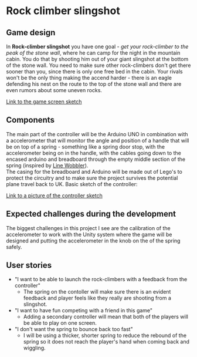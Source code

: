 # Rock climber slingshot

## Game design
In **Rock-climber slingshot** you have one goal - *get your rock-climber to the peak of the stone wall*, where he can camp for the night in the mountain cabin. You do that by shooting him out of your giant slingshot at the bottom of the stone wall. You need to make sure other rock-climbers don't get there sooner than you, since there is only one free bed in the cabin. Your rivals won't be the only thing making the accend harder - there is an eagle defending his nest on the route to the top of the stone wall and there are even rumors about some uneven rocks.

[Link to the game screen sketch](https://imgur.com/a/YsTqOv4)
## Components
The main part of the controller will be the Arduino UNO in combination with a accelerometer that will monitor the angle and position of a handle that will be on top of a spring - something like a spring door stop, with the accelerometer being on in the handle, with the cables going down to the encased arduino and breadboard through the empty middle section of the spring (inspired by [Line Wobbler](http://wobblylabs.com/projects/wobbler)).  
The casing for the breadboard and Arduino will be made out of Lego's to protect the circuitry and to make sure the project survives the potential plane travel back to UK.
Basic sketch of the controller:

[Link to a picture of the controller sketch](https://imgur.com/a/u5AGYOe)
## Expected challenges during the development
The biggest challenges in this project I see are the calibration of the accelerometer to work with the Unity system where the game will be designed and putting the accelerometer in the knob on the of the spring safely.


## User stories

 - "I want to be able to launch the rock-climbers with a feedback from the controller"
	 - The spring on the contoller will make sure there is an evident feedback and player feels like they really are shooting from a slingshot.
 - "I want to have fun competing with a friend in this game"
	 - Adding a secondary controller will mean that both of the players will be able to play on one screen.
 - "I don't want the spring to bounce back too fast"
	 - I will be using a thicker, shorter spring to reduce the rebound of the spring so it does not reach the player's hand when coming back and wiggling.


